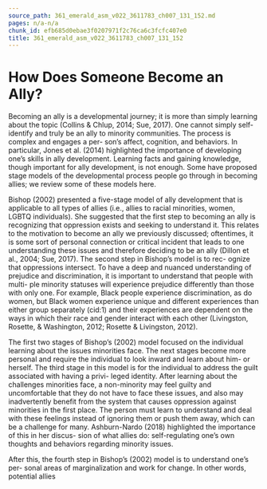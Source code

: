 ```yaml
---
source_path: 361_emerald_asm_v022_3611783_ch007_131_152.md
pages: n/a-n/a
chunk_id: efb685d0ebae3f0207971f2c76ca6c3fcfc407e0
title: 361_emerald_asm_v022_3611783_ch007_131_152
---
```

# How Does Someone Become an Ally?

Becoming an ally is a developmental journey; it is more than simply learning about the topic (Collins & Chlup, 2014; Sue, 2017). One cannot simply self-identify and truly be an ally to minority communities. The process is complex and engages a per- son’s affect, cognition, and behaviors. In particular, Jones et al. (2014) highlighted the importance of developing one’s skills in ally development. Learning facts and gaining knowledge, though important for ally development, is not enough. Some have proposed stage models of the developmental process people go through in becoming allies; we review some of these models here.

Bishop (2002) presented a five-stage model of ally development that is applicable to all types of allies (i.e., allies to racial minorities, women, LGBTQ individuals). She suggested that the first step to becoming an ally is recognizing that oppression exists and seeking to understand it. This relates to the motivation to become an ally we previously discussed; oftentimes, it is some sort of personal connection or critical incident that leads to one understanding these issues and therefore deciding to be an ally (Dillon et al., 2004; Sue, 2017). The second step in Bishop’s model is to rec- ognize that oppressions intersect. To have a deep and nuanced understanding of prejudice and discrimination, it is important to understand that people with multi- ple minority statuses will experience prejudice differently than those with only one. For example, Black people experience discrimination, as do women, but Black women experience unique and different experiences than either group separately (cid:1) and their experiences are dependent on the ways in which their race and gender interact with each other (Livingston, Rosette, & Washington, 2012; Rosette & Livingston, 2012).

The first two stages of Bishop’s (2002) model focused on the individual learning about the issues minorities face. The next stages become more personal and require the individual to look inward and learn about him- or herself. The third stage in this model is for the individual to address the guilt associated with having a privi- leged identity. After learning about the challenges minorities face, a non-minority may feel guilty and uncomfortable that they do not have to face these issues, and also may inadvertently benefit from the system that causes oppression against minorities in the first place. The person must learn to understand and deal with these feelings instead of ignoring them or push them away, which can be a challenge for many. Ashburn-Nardo (2018) highlighted the importance of this in her discus- sion of what allies do: self-regulating one’s own thoughts and behaviors regarding minority issues.

After this, the fourth step in Bishop’s (2002) model is to understand one’s per- sonal areas of marginalization and work for change. In other words, potential allies
